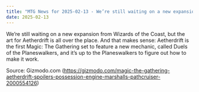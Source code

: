 ```yaml
---
title: "MTG News for 2025-02-13 - We’re still waiting on a new expansion from Wizard..."
date: 2025-02-13
---
```


We’re still waiting on a new expansion from Wizards of the Coast, but the art for Aetherdrift is all over the place. And that makes sense: Aetherdrift is the first Magic: The Gathering set to feature a new mechanic, called Duels of the Planeswalkers, and it’s up to the Planeswalkers to figure out how to make it work.

Source: Gizmodo.com (https://gizmodo.com/magic-the-gathering-aetherdrift-spoilers-possession-engine-marshalls-pathcruiser-2000554126)
